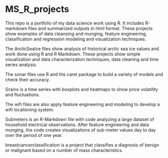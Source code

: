 # MS_R_projects
This repo is a portfolio of my data science work using R. It includes R-markdown files and summarized outputs in html format. These projects show examples of data cleansing and munging, feature engineering, classification and regression modeling and visualization techniques. 

The ArcticSeaIce files show analysis of historical arctic sea ice values and work done using R and R Markdown. These projects show simple visualization and data characterization techniques, data cleaning and time series analysis.

The sonar files use R and the caret package to build a variety of models and check their accuracy.

Grains is a time series with boxplots and heatmaps to show price volatility and fluctuations.

The wifi files are also apply feature engineering and modeling to develop a wifi locationing system.

Submeters is an R-Markdown file with code analyzing a large dataset of household electrical observations. After feature engineering and data munging, the code creates visualizations of sub-meter values day to day over the period of one year.

breastcancerclassification is a project that classifies a diagnosis of benign or malignant based on a number of mass characteristics.
